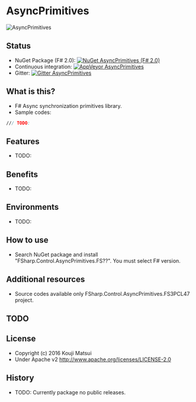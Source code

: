 # AsyncPrimitives
![AsyncPrimitives](https://raw.githubusercontent.com/kekyo/FSharp.Control.AsyncPrimitives/master/Images/FSharp.Control.AsyncPrimitives.128.png)

## Status
* NuGet Package (F# 2.0): [![NuGet AsyncPrimitives (F# 2.0)](https://img.shields.io/nuget/v/FSharp.Control.AsyncPrimitives.FS20.svg?style=flat)](https://www.nuget.org/packages/FSharp.Control.AsyncPrimitives.FS20)
* Continuous integration: [![AppVeyor AsyncPrimitives](https://img.shields.io/appveyor/ci/kekyo/fsharp-control-asyncprimitives.svg?style=flat)](https://ci.appveyor.com/project/kekyo/fsharp-control-asyncprimitives)
* Gitter: [![Gitter AsyncPrimitives](https://badges.gitter.im/kekyo/FSharp.Control.AsyncPrimitives.svg)](https://gitter.im/kekyo/FSharp.Control.AsyncPrimitives?utm_source=badge&utm_medium=badge&utm_campaign=pr-badge&utm_content=badge)

## What is this?
* F# Async synchronization primitives library.
* Sample codes:

``` fsharp
/// TODO:
```

## Features
* TODO:

## Benefits
* TODO:

## Environments
* TODO:

## How to use
* Search NuGet package and install "FSharp.Control.AsyncPrimitives.FS??". You must select F# version.

## Additional resources
* Source codes available only FSharp.Control.AsyncPrimitives.FS3PCL47 project.

## TODO

## License
* Copyright (c) 2016 Kouji Matsui
* Under Apache v2 http://www.apache.org/licenses/LICENSE-2.0

## History
* TODO: Currently package no public releases.
